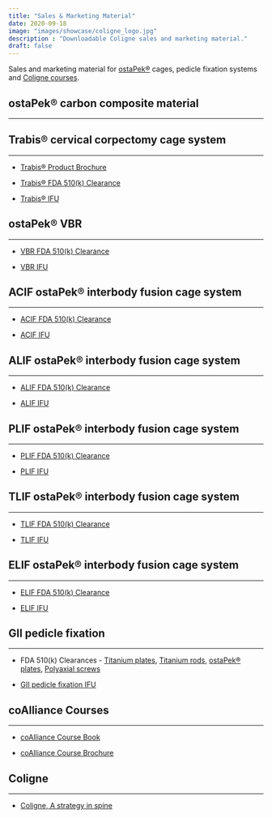 ```yaml
---
title: "Sales & Marketing Material"
date: 2020-09-18
image: "images/showcase/coligne_logo.jpg"
description : "Downloadable Coligne sales and marketing material."
draft: false
---
```


Sales and marketing material for [ostaPek®](https://spinenuances.com/ostapek) cages, pedicle fixation systems and [Coligne courses](https://spinenuances.com/courses).

<!--more-->

## ostaPek® carbon composite material
-----
 
## Trabis® cervical corpectomy cage system
-----

- [Trabis® Product Brochure](https://saps2412.github.io/sales_mktg/trabis_cervical_corpectomy.pdf)

- [Trabis® FDA 510(k) Clearance](https://www.accessdata.fda.gov/cdrh_docs/pdf17/K173893.pdf)
 
- [Trabis® IFU](https://saps2412.github.io/IFUs/US_Trabis_IFU_2018-04.pdf) 

## ostaPek® VBR
-----

- [VBR FDA 510(k) Clearance](https://www.accessdata.fda.gov/cdrh_docs/pdf7/K072326.pdf)

- [VBR IFU](https://saps2412.github.io/IFUs/US_VBR_System_IFU_2020-05.pdf)

## ACIF ostaPek® interbody fusion cage system
-----

- [ACIF FDA 510(k) Clearance](https://www.accessdata.fda.gov/cdrh_docs/pdf17/K173148.pdf)

- [ACIF IFU](https://saps2412.github.io/IFUs/US_ACIF_IFU_2017-09.pdf)

## ALIF ostaPek® interbody fusion cage system
-----

- [ALIF FDA 510(k) Clearance](https://www.accessdata.fda.gov/cdrh_docs/pdf18/K181963.pdf)

- [ALIF IFU](https://saps2412.github.io/IFUs/US_ostaPek_Interbody_Fusion_Cages_IFU_2018-10.pdf)

## PLIF ostaPek® interbody fusion cage system
-----

- [PLIF FDA 510(k) Clearance](https://www.accessdata.fda.gov/cdrh_docs/pdf18/K181963.pdf)

- [PLIF IFU](https://saps2412.github.io/IFUs/US_ostaPek_Interbody_Fusion_Cages_IFU_2018-10.pdf)

## TLIF ostaPek® interbody fusion cage system
-----

- [TLIF FDA 510(k) Clearance](https://www.accessdata.fda.gov/cdrh_docs/pdf18/K181963.pdf)

- [TLIF IFU](https://saps2412.github.io/IFUs/US_ostaPek_Interbody_Fusion_Cages_IFU_2018-10.pdf)

## ELIF ostaPek® interbody fusion cage system
-----

- [ELIF FDA 510(k) Clearance](https://www.accessdata.fda.gov/cdrh_docs/pdf18/K181963.pdf)

- [ELIF IFU](https://saps2412.github.io/IFUs/US_ostaPek_Interbody_Fusion_Cages_IFU_2018-10.pdf)

## GII pedicle fixation
-----

- FDA 510(k) Clearances - [Titanium plates](https://www.accessdata.fda.gov/cdrh_docs/pdf/K980852.pdf), [Titanium rods](https://www.accessdata.fda.gov/cdrh_docs/pdf3/K032604.pdf), [ostaPek® plates](https://www.accessdata.fda.gov/cdrh_docs/pdf5/K051089.pdf), [Polyaxial screws](https://www.accessdata.fda.gov/cdrh_docs/pdf8/K083567.pdf)

- [GII pedicle fixation IFU](https://saps2412.github.io/IFUs/US_GII_spinal_fixation_system_IFU_2020-05.pdf)

## coAlliance Courses
-----

- [coAlliance Course Book](https://saps2412.github.io/courses/coligne_courses.pdf)

- [coAlliance Course Brochure](https://saps2412.github.io/courses/coligne_courses.pdf)


## Coligne 
-----

- [Coligne, A strategy in spine](https://saps2412.github.io/sales_mktg/coligne_a_strategy_in_spine.pdf)